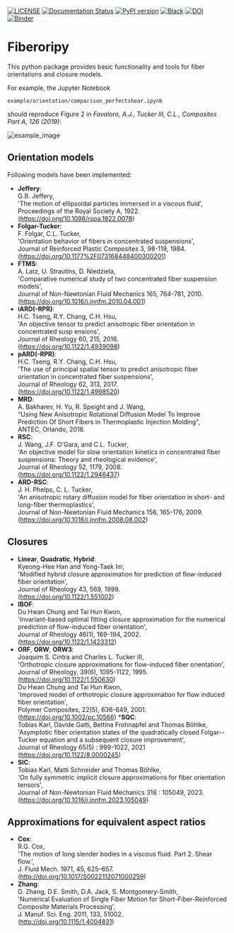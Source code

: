 [![LICENSE](https://black.readthedocs.io/en/stable/_static/license.svg)](https://raw.github.com/nilsmeyerkit/fiberoripy/master/LICENSE)
[![Documentation Status](https://readthedocs.org/projects/fiberoripy/badge/?version=latest)](https://fiberoripy.readthedocs.io/en/latest/?badge=latest)
[![PyPI version](https://badge.fury.io/py/fiberoripy.svg)](https://badge.fury.io/py/fiberoripy)
[![Black](https://img.shields.io/badge/code%20style-black-000000.svg)](https://github.com/psf/black)
[![DOI](https://zenodo.org/badge/282262907.svg)](https://zenodo.org/badge/latestdoi/282262907)
[![Binder](https://mybinder.org/badge_logo.svg)](https://mybinder.org/v2/gh/nilsmeyerkit/fiberoripy/HEAD)

# Fiberoripy
This python package provides basic functionality and tools for fiber orientations and
closure models.

For example, the Jupyter Notebook

    example/orientation/comparison_perfectshear.ipynb

should reproduce Figure 2 in *Favaloro, A.J., Tucker III, C.L., Composites Part A, 126 (2019)*:

  ![example_image](https://raw.github.com/nilsmeyerkit/fiberoripy/master/docs/images/example.png)


## Orientation models
Following models have been implemented:

 * __Jeffery__:\
 G.B. Jeffery,\
 'The motion of ellipsoidal particles immersed in a viscous fluid',\
 Proceedings of the Royal Society A, 1922.\
 (https://doi.org/10.1098/rspa.1922.0078)
 * __Folgar-Tucker__:\
 F. Folgar, C.L. Tucker,\
 'Orientation behavior of fibers in concentrated suspensions',\
 Journal of Reinforced Plastic Composites 3, 98-119, 1984.\
 (https://doi.org/10.1177%2F073168448400300201)
 * __FTMS__:\
 A. Latz, U. Strautins, D. Niedziela,\
 'Comparative numerical study of two concentrated fiber suspension models',\
 Journal of Non-Newtonian Fluid Mechanics 165, 764-781, 2010.\
 (https://doi.org/10.1016/j.jnnfm.2010.04.001)
 * __iARD(-RPR)__:\
 H.C. Tseng, R.Y. Chang, C.H. Hsu,\
 'An objective tensor to predict anisotropic fiber orientation in concentrated susp ensions',\
 Journal of Rheology 60, 215, 2016.\
 (https://doi.org/10.1122/1.4939098)
 * __pARD(-RPR)__:\
 H.C. Tseng, R.Y. Chang, C.H. Hsu,\
 'The use of principal spatial tensor to predict anisotropic fiber orientation in concentrated fiber suspensions',\
 Journal of Rheology 62, 313, 2017.\
 (https://doi.org/10.1122/1.4998520)
 * __MRD__:\
 A. Bakharev, H. Yu, R. Speight and J. Wang,\
 “Using New Anisotropic Rotational Diffusion Model To Improve Prediction Of Short Fibers in Thermoplastic Injection Molding",\
 ANTEC, Orlando, 2018.
 * __RSC__:\
 J. Wang, J.F. O'Gara, and C.L. Tucker,\
 'An objective model for slow orientation kinetics in concentrated fiber suspensions: Theory and rheological evidence',\
 Journal of Rheology 52, 1179, 2008.\
 (https://doi.org/10.1122/1.2946437)
 * __ARD-RSC__:\
 J. H. Phelps,  C. L. Tucker,\
 'An anisotropic rotary diffusion model for fiber orientation in short- and long-fiber thermoplastics',\
 Journal of Non-Newtonian Fluid Mechanics 156, 165-176, 2009.\
 (https://doi.org/10.1016/j.jnnfm.2008.08.002)

## Closures
* __Linear__, __Quadratic__, __Hybrid__:\
Kyeong-Hee Han and Yong-Taek Im,\
'Modified hybrid closure approximation for prediction of flow-induced fiber orientation', \
Journal of Rheology 43, 569, 1999.\
(https://doi.org/10.1122/1.551002)
* __IBOF__:\
Du Hwan Chung and Tai Hun Kwon,\
'Invariant-based optimal fitting closure approximation for the numerical prediction of flow-induced fiber orientation',\
Journal of Rheology 46(1), 169-194, 2002.\
(https://doi.org/10.1122/1.1423312)
* __ORF__, __ORW__, __ORW3__:\
Joaquim S. Cintra and Charles L. Tucker III,\
'Orthotropic closure approximations for flow-induced fiber orientation',\
Journal of Rheology, 39(6), 1095-1122, 1995.
(https://doi.org/10.1122/1.550630)\
Du Hwan Chung and Tai Hun Kwon, \
'Improved model of orthotropic closure approximation for flow induced fiber orientation', \
Polymer Composites, 22(5), 636-649, 2001.\
(https://doi.org/10.1002/pc.10566)
*__SQC__:\
Tobias Karl, Davide Gatti, Bettina Frohnapfel and Thomas Böhlke,\
'Asymptotic fiber orientation states of the quadratically closed Folgar--Tucker equation and a subsequent closure improvement',\
Journal of Rheology 65(5) : 999-1022, 2021\
(https://doi.org/10.1122/8.0000245)
* __SIC__:\
Tobias Karl,  Matti Schneider and Thomas Böhlke,\
'On fully symmetric implicit closure approximations for fiber orientation tensors',\
Journal of Non-Newtonian Fluid Mechanics 318 : 105049, 2023.\
(https://doi.org/10.1016/j.jnnfm.2023.105049)

## Approximations for equivalent aspect ratios
 * __Cox__:\
 R.G. Cox,\
 'The motion of long slender bodies in a viscous fluid. Part 2. Shear flow.',\
 J. Fluid Mech. 1971, 45, 625–657.\
 (http://doi.org/10.1017/S0022112071000259)
 * __Zhang__:\
 D. Zhang, D.E. Smith, D.A. Jack, S. Montgomery-Smith,\
 'Numerical Evaluation of Single Fiber Motion for Short-Fiber-Reinforced Composite Materials Processing',\
 J. Manuf. Sci. Eng. 2011, 133, 51002.\
 (http://doi.org/10.1115/1.4004831)
